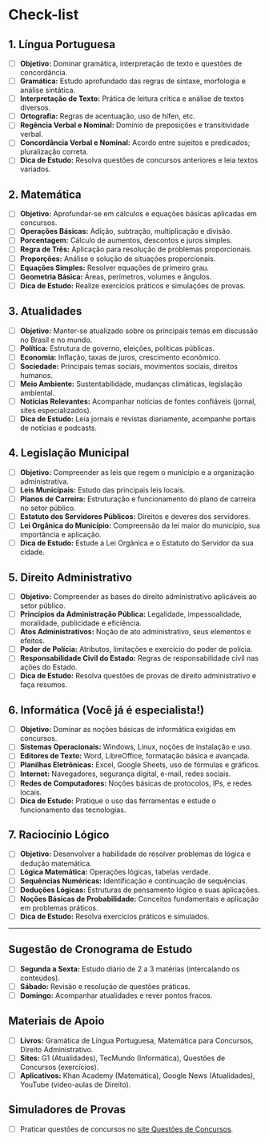 # Check-list

## 1. Língua Portuguesa
- [ ] **Objetivo:** Dominar gramática, interpretação de texto e questões de concordância.
- [ ] **Gramática:** Estudo aprofundado das regras de sintaxe, morfologia e análise sintática.
- [ ] **Interpretação de Texto:** Prática de leitura crítica e análise de textos diversos.
- [ ] **Ortografia:** Regras de acentuação, uso de hífen, etc.
- [ ] **Regência Verbal e Nominal:** Domínio de preposições e transitividade verbal.
- [ ] **Concordância Verbal e Nominal:** Acordo entre sujeitos e predicados; pluralização correta.
- [ ] **Dica de Estudo:** Resolva questões de concursos anteriores e leia textos variados.

## 2. Matemática
- [ ] **Objetivo:** Aprofundar-se em cálculos e equações básicas aplicadas em concursos.
- [ ] **Operações Básicas:** Adição, subtração, multiplicação e divisão.
- [ ] **Porcentagem:** Cálculo de aumentos, descontos e juros simples.
- [ ] **Regra de Três:** Aplicação para resolução de problemas proporcionais.
- [ ] **Proporções:** Análise e solução de situações proporcionais.
- [ ] **Equações Simples:** Resolver equações de primeiro grau.
- [ ] **Geometria Básica:** Áreas, perímetros, volumes e ângulos.
- [ ] **Dica de Estudo:** Realize exercícios práticos e simulações de provas.

## 3. Atualidades
- [ ] **Objetivo:** Manter-se atualizado sobre os principais temas em discussão no Brasil e no mundo.
- [ ] **Política:** Estrutura de governo, eleições, políticas públicas.
- [ ] **Economia:** Inflação, taxas de juros, crescimento econômico.
- [ ] **Sociedade:** Principais temas sociais, movimentos sociais, direitos humanos.
- [ ] **Meio Ambiente:** Sustentabilidade, mudanças climáticas, legislação ambiental.
- [ ] **Notícias Relevantes:** Acompanhar notícias de fontes confiáveis (jornal, sites especializados).
- [ ] **Dica de Estudo:** Leia jornais e revistas diariamente, acompanhe portais de notícias e podcasts.

## 4. Legislação Municipal
- [ ] **Objetivo:** Compreender as leis que regem o município e a organização administrativa.
- [ ] **Leis Municipais:** Estudo das principais leis locais.
- [ ] **Planos de Carreira:** Estruturação e funcionamento do plano de carreira no setor público.
- [ ] **Estatuto dos Servidores Públicos:** Direitos e deveres dos servidores.
- [ ] **Lei Orgânica do Município:** Compreensão da lei maior do município, sua importância e aplicação.
- [ ] **Dica de Estudo:** Estude a Lei Orgânica e o Estatuto do Servidor da sua cidade.

## 5. Direito Administrativo
- [ ] **Objetivo:** Compreender as bases do direito administrativo aplicáveis ao setor público.
- [ ] **Princípios da Administração Pública:** Legalidade, impessoalidade, moralidade, publicidade e eficiência.
- [ ] **Atos Administrativos:** Noção de ato administrativo, seus elementos e efeitos.
- [ ] **Poder de Polícia:** Atributos, limitações e exercício do poder de polícia.
- [ ] **Responsabilidade Civil do Estado:** Regras de responsabilidade civil nas ações do Estado.
- [ ] **Dica de Estudo:** Resolva questões de provas de direito administrativo e faça resumos.

## 6. Informática (Você já é especialista!)
- [ ] **Objetivo:** Dominar as noções básicas de informática exigidas em concursos.
- [ ] **Sistemas Operacionais:** Windows, Linux, noções de instalação e uso.
- [ ] **Editores de Texto:** Word, LibreOffice, formatação básica e avançada.
- [ ] **Planilhas Eletrônicas:** Excel, Google Sheets, uso de fórmulas e gráficos.
- [ ] **Internet:** Navegadores, segurança digital, e-mail, redes sociais.
- [ ] **Redes de Computadores:** Noções básicas de protocolos, IPs, e redes locais.
- [ ] **Dica de Estudo:** Pratique o uso das ferramentas e estude o funcionamento das tecnologias.

## 7. Raciocínio Lógico
- [ ] **Objetivo:** Desenvolver a habilidade de resolver problemas de lógica e dedução matemática.
- [ ] **Lógica Matemática:** Operações lógicas, tabelas verdade.
- [ ] **Sequências Numéricas:** Identificação e continuação de sequências.
- [ ] **Deduções Lógicas:** Estruturas de pensamento lógico e suas aplicações.
- [ ] **Noções Básicas de Probabilidade:** Conceitos fundamentais e aplicação em problemas práticos.
- [ ] **Dica de Estudo:** Resolva exercícios práticos e simulados.

---

## Sugestão de Cronograma de Estudo
- [ ] **Segunda a Sexta:** Estudo diário de 2 a 3 matérias (intercalando os conteúdos).
- [ ] **Sábado:** Revisão e resolução de questões práticas.
- [ ] **Domingo:** Acompanhar atualidades e rever pontos fracos.

## Materiais de Apoio
- [ ] **Livros:** Gramática de Língua Portuguesa, Matemática para Concursos, Direito Administrativo.
- [ ] **Sites:** G1 (Atualidades), TecMundo (Informática), Questões de Concursos (exercícios).
- [ ] **Aplicativos:** Khan Academy (Matemática), Google News (Atualidades), YouTube (vídeo-aulas de Direito).

## Simuladores de Provas
- [ ] Praticar questões de concursos no [site Questões de Concursos](https://www.qconcursos.com/questoes-de-concursos/simulados).

